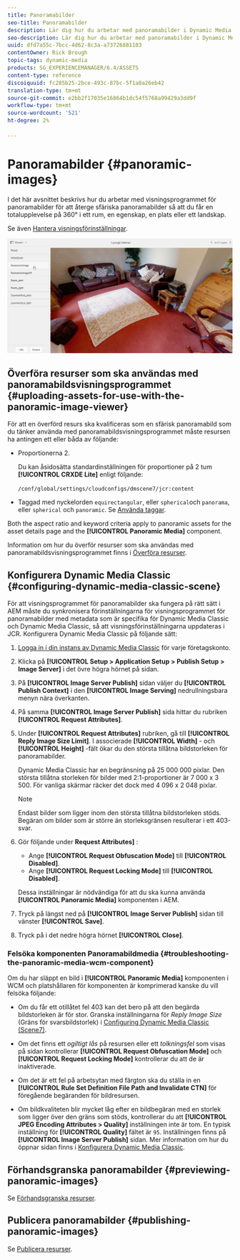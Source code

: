 ```yaml
---
title: Panoramabilder
seo-title: Panoramabilder
description: Lär dig hur du arbetar med panoramabilder i Dynamic Media.
seo-description: Lär dig hur du arbetar med panoramabilder i Dynamic Media.
uuid: dfd7a55c-7bcc-4d62-8c3a-a73726881103
contentOwner: Rick Brough
topic-tags: dynamic-media
products: SG_EXPERIENCEMANAGER/6.4/ASSETS
content-type: reference
discoiquuid: fc285b25-2bce-493c-87bc-5f1a8a26eb42
translation-type: tm+mt
source-git-commit: e2bb2f17035e16864b1dc54f5768a99429a3dd9f
workflow-type: tm+mt
source-wordcount: '521'
ht-degree: 2%

---
```



# Panoramabilder {#panoramic-images}

I det här avsnittet beskrivs hur du arbetar med visningsprogrammet för panoramabilder för att återge sfäriska panoramabilder så att du får en totalupplevelse på 360° i ett rum, en egenskap, en plats eller ett landskap.

Se även [Hantera visningsförinställningar](managing-viewer-presets.md).

![panoramic-image2](assets/panoramic-image2.png)

## Överföra resurser som ska användas med panoramabildsvisningsprogrammet {#uploading-assets-for-use-with-the-panoramic-image-viewer}

För att en överförd resurs ska kvalificeras som en sfärisk panoramabild som du tänker använda med panoramabildsvisningsprogrammet måste resursen ha antingen ett eller båda av följande:

* Proportionerna 2.

   Du kan åsidosätta standardinställningen för proportioner på 2 tum **[!UICONTROL CRXDE Lite]** enligt följande:

   `/conf/global/settings/cloudconfigs/dmscene7/jcr:content`

* Taggad med nyckelorden `equirectangular`, eller `spherical`och `panorama`, eller `spherical` och `panoramic`. Se [Använda taggar](/help/sites-authoring/tags.md).

Both the aspect ratio and keyword criteria apply to panoramic assets for the asset details page and the **[!UICONTROL Panoramic Media]** component.

Information om hur du överför resurser som ska användas med panoramabildsvisningsprogrammet finns i [Överföra resurser](managing-assets-touch-ui.md#uploading-assets).

## Konfigurera Dynamic Media Classic {#configuring-dynamic-media-classic-scene}

För att visningsprogrammet för panoramabilder ska fungera på rätt sätt i AEM måste du synkronisera förinställningarna för visningsprogrammet för panoramabilder med metadata som är specifika för Dynamic Media Classic och Dynamic Media Classic, så att visningsförinställningarna uppdateras i JCR. Konfigurera Dynamic Media Classic på följande sätt:

1. [Logga in i din instans av Dynamic Media Classic](https://www.adobe.com/marketing-cloud/experience-manager/scene7-login.html) för varje företagskonto.

1. Klicka på **[!UICONTROL Setup > Application Setup > Publish Setup > Image Server]** i det övre högra hörnet på sidan.
1. På **[!UICONTROL Image Server Publish]** sidan väljer du **[!UICONTROL Publish Context]** i den **[!UICONTROL Image Serving]** nedrullningsbara menyn nära överkanten.

1. På samma **[!UICONTROL Image Server Publish]** sida hittar du rubriken **[!UICONTROL Request Attributes]**.
1. Under **[!UICONTROL Request Attributes]** rubriken, gå till **[!UICONTROL Reply Image Size Limit]**. I associerade **[!UICONTROL Width]** - och **[!UICONTROL Height]** -fält ökar du den största tillåtna bildstorleken för panoramabilder.

   Dynamic Media Classic har en begränsning på 25 000 000 pixlar. Den största tillåtna storleken för bilder med 2:1-proportioner är 7 000 x 3 500. För vanliga skärmar räcker det dock med 4 096 x 2 048 pixlar.

   >[!NOTE]
   >
   >Endast bilder som ligger inom den största tillåtna bildstorleken stöds. Begäran om bilder som är större än storleksgränsen resulterar i ett 403-svar.

1. Gör följande under **Request Attributes]** :

   * Ange **[!UICONTROL Request Obfuscation Mode]** till **[!UICONTROL Disabled]**.
   * Ange **[!UICONTROL Request Locking Mode]** till **[!UICONTROL Disabled]**.

   Dessa inställningar är nödvändiga för att du ska kunna använda **[!UICONTROL Panoramic Media]** komponenten i AEM.

1. Tryck på längst ned på **[!UICONTROL Image Server Publish]** sidan till vänster **[!UICONTROL Save]**.

1. Tryck på i det nedre högra hörnet **[!UICONTROL Close]**.

### Felsöka komponenten Panoramabildmedia {#troubleshooting-the-panoramic-media-wcm-component}

Om du har släppt en bild i **[!UICONTROL Panoramic Media]** komponenten i WCM och platshållaren för komponenten är komprimerad kanske du vill felsöka följande:

* Om du får ett otillåtet fel 403 kan det bero på att den begärda bildstorleken är för stor. Granska inställningarna för *Reply Image Size* (Gräns för svarsbildstorlek) i [Configuring Dynamic Media Classic (Scene7)](#configuring-dynamic-media-classic-scene).

* Om det finns ett *ogiltigt lås* på resursen eller ett *tolkningsfel* som visas på sidan kontrollerar **[!UICONTROL Request Obfuscation Mode]** och **[!UICONTROL Request Locking Mode]** kontrollerar du att de är inaktiverade.
* Om det är ett fel på arbetsytan med färgton ska du ställa in en **[!UICONTROL Rule Set Definition File Path and Invalidate CTN]** för föregående begäranden för bildresursen.
* Om bildkvaliteten blir mycket låg efter en bildbegäran med en storlek som ligger över den gräns som stöds, kontrollerar du att **[!UICONTROL JPEG Encoding Attributes > Quality]** inställningen inte är tom. En typisk inställning för **[!UICONTROL Quality]** fältet är `95`. Inställningen finns på **[!UICONTROL Image Server Publish]** sidan. Mer information om hur du öppnar sidan finns i [Konfigurera Dynamic Media Classic](#configuring-dynamic-media-classic-scene).

## Förhandsgranska panoramabilder {#previewing-panoramic-images}

Se [Förhandsgranska resurser](previewing-assets.md).

## Publicera panoramabilder {#publishing-panoramic-images}

Se [Publicera resurser](publishing-dynamicmedia-assets.md).
